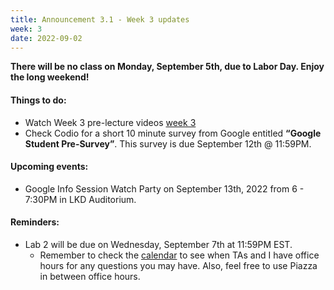 ```yaml
---
title: Announcement 3.1 - Week 3 updates
week: 3
date: 2022-09-02
---
```


**There will be no class on Monday, September 5th, due to Labor Day. Enjoy the long weekend!**


#### Things to do:
* Watch Week 3 pre-lecture videos [week 3](https:www.hucs0.org/schedule/#week-3)
* Check Codio for a short 10 minute survey from Google entitled **“Google Student Pre-Survey”**. This survey is due September 12th @ 11:59PM.  

#### Upcoming events:

*   Google Info Session Watch Party on September 13th, 2022 from 6 - 7:30PM in LKD Auditorium. 
   
#### Reminders: 

* Lab 2 will be due on Wednesday, September 7th at 11:59PM EST. 
    * Remember to check the [calendar](https://hucs0.org/calendar) to see when TAs and I have office hours for any questions you may have. Also, feel free to use Piazza in between office hours.
